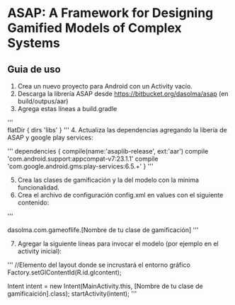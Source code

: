 # ASAP: A Framework for Designing Gamified Models of Complex Systems

## Guia de uso

 1. Crea un nuevo proyecto para Android con un Activity vacío.
 2. Descarga la librería ASAP desde https://bitbucket.org/dasolma/asap (en build/outpus/aar)
 3. Agrega estas líneas a build.gradle

'''        
flatDir {
 dirs 'libs'
} 
'''
 4. Actualiza las dependencias agregando la libería de ASAP y google play services:

'''
dependencies {
    compile(name:'asaplib-release', ext:'aar')
    compile 'com.android.support:appcompat-v7:23.1.1'
    compile 'com.google.android.gms:play-services:6.5.+'
}
'''

  5. Crea las clases de gamificación y la del modelo con la mínima funcionalidad.
  6. Crea el archivo de configuración config.xml en values con el siguiente contenido:

'''
<?xml version="1.0" encoding="utf-8"?>
<resources>
    <item name="game" type="string">dasolma.com.gameoflife.[Nombre de tu clase de gamificación]</item>
</resources>
'''

  7. Agregar la siguiente líneas para invocar el modelo (por ejemplo en el activity inicial):

'''
//Elemento del layout donde se incrustará el entorno gráfico
Factory.setGlContentId(R.id.glcontent);
        
Intent intent = new Intent(MainActivity.this, [Nombre de tu clase de gamificaición].class);
startActivity(intent);
'''

